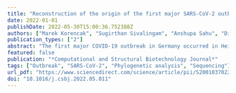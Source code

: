 ```yaml
---
title: "Reconstruction of the origin of the first major SARS-CoV-2 outbreak in Germany"
date: 2022-01-01
publishDate: 2022-05-30T15:00:36.752388Z
authors: ["Marek Korencak", "Sugirthan Sivalingam", "Anshupa Sahu", "Dietmar Dressen", "Axel Schmidt", "Fabian Brand", "Peter Krawitz", "Libor Hart", "Anna Maria Eis-Hübinger", "Andreas Buness", "Hendrik Streeck"]
publication_types: ["2"]
abstract: "The first major COVID-19 outbreak in Germany occurred in Heinsberg in February 2020 with 388 officially reported cases. Unexpectedly, the first outbreak happened in a small town with little to no travelers. We used phylogenetic analyses to investigate the origin and spread of the virus in this outbreak. We sequenced 90 (23%) SARS-CoV-2 genomes from the 388 reported cases including the samples from the first documented cases. Phylogenetic analyses of these sequences revealed mainly two circulating strains with 74 samples assigned to lineage B.3 and 6 samples assigned to lineage B.1. Lineage B.3 was introduced first and probably caused the initial spread. Using phylogenetic analysis tools, we were able to identify closely related strains in France and hypothesized the possible introduction from France."
featured: false
publication: "*Computational and Structural Biotechnology Journal*"
tags: ["Outbreak", "SARS-CoV-2", "Phylogenetic analysis", "Sequencing"]
url_pdf: "https://www.sciencedirect.com/science/article/pii/S2001037022001696"
doi: "10.1016/j.csbj.2022.05.011"
---
```


